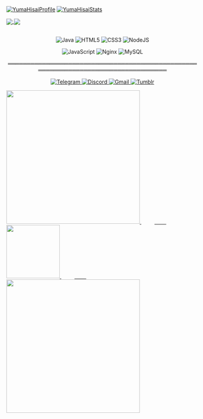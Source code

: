 [![YumaHisaiProfile](https://github-readme-stats.vercel.app/api?username=YumaHisai&theme=tokyonight)](https://github.com/YumaHisai/YumaHisai/) 
[![YumaHisaiStats](https://github-readme-stats.vercel.app/api/top-langs/?username=YumaHisai&theme=tokyonight)](https://github.com/YumaHisai/YumaHisai/)

<a href="https://github.com/YumaHisai/TroyClient-Official">
  <img align="center" src="https://github-readme-stats.vercel.app/api/pin/?username=YumaHisai&repo=TroyClient-Official&theme=tokyonight" />
</a>
<a href="https://github.com/YumaHisai/MacBansSystem">
  <img align="center" src="https://github-readme-stats.vercel.app/api/pin/?username=YumaHisai&repo=MacBansSystem&theme=tokyonight" />
</a>
<br></br>
<p align="center">
    <img alt="Java" src="https://img.shields.io/badge/java-%23ED8B00.svg?&style=for-the-badge&logo=java&logoColor=white"/>
    <img alt="HTML5" src="https://img.shields.io/badge/html5-%23E34F26.svg?&style=for-the-badge&logo=html5&logoColor=white"/>
    <img alt="CSS3" src="https://img.shields.io/badge/css3-%231572B6.svg?&style=for-the-badge&logo=css3&logoColor=white"/>
    <img alt="NodeJS" src="https://img.shields.io/badge/node.js-%2343853D.svg?&style=for-the-badge&logo=node.js&logoColor=white"/>
</p>
<p align="center">
    <img alt="JavaScript" src="https://img.shields.io/badge/javascript-%23323330.svg?&style=for-the-badge&logo=javascript&logoColor=%23F7DF1E"/>
    <img alt="Nginx" src="https://img.shields.io/badge/nginx-%23009639.svg?&style=for-the-badge&logo=nginx&logoColor=white"/>
    <img alt="MySQL" src="https://img.shields.io/badge/mysql-%2300f.svg?&style=for-the-badge&logo=mysql&logoColor=white"/>
</p>
<p align="center">════════════════════════════════════════════════════════════════════════════════════</p>
<p align="center">
    <a href="https://t.me/MyNameIsYuma">
        <img alt="Telegram" src="https://img.shields.io/badge/Telegram-2CA5E0?style=for-the-badge&logo=telegram&logoColor=white" />
    </a>
    <a href="https://discordapp.com/users/769512750665695253">
        <img alt="Discord" src="https://img.shields.io/badge/Discord-%237289DA.svg?&style=for-the-badge&logo=discord&logoColor=white"/>
    </a>
    <a href="https://mail.google.com/mail/u/1/#inbox?compose=CllgCJlLWslvFCmlKXqMbSdqRPLKDFqrZFjPHsPJfZwGDmvsDTgDrdWBgHZXStQsmCQFpfPLHgV">
        <img alt="Gmail" src="https://img.shields.io/badge/GMail-0078D4?style=for-the-badge&logo=gmail&logoColor=white" />
    </a>
    <a href="https://yumahisai.tumblr.com">
        <img alt="Tumblr" src="https://img.shields.io/badge/tumblr-0078D4?style=for-the-badge&logo=tumblr&logoColor=white" />
    </a>
</p>

<div>
  <a href="https://github.com/YumaHisai/">
    <img height="350" src="https://i.imgur.com/OUXal4M.png">
  </a>
  ⠀⠀⠀
  <a href="https://github.com/SpeedersCoders">⠀⠀⠀
    <img height="140" src="https://i.imgur.com/Fpll68w.png">
  </a>
    ⠀⠀⠀
  <a href="https://github.com/ThreeWhi/">⠀⠀⠀
    <img height="350" src="https://i.imgur.com/ge0064W.png">
  </a>
</div>
